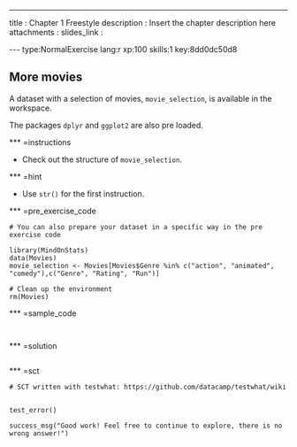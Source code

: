 ---
title       : Chapter 1 Freestyle
description : Insert the chapter description here
attachments :
  slides_link :

--- type:NormalExercise lang:r xp:100 skills:1 key:8dd0dc50d8
## More movies

A dataset with a selection of movies, `movie_selection`, is available in the workspace.

The packages `dplyr` and `ggplot2` are also pre loaded.

*** =instructions
- Check out the structure of `movie_selection`.

*** =hint
- Use `str()` for the first instruction.

*** =pre_exercise_code
```{r}
# You can also prepare your dataset in a specific way in the pre exercise code

library(MindOnStats)
data(Movies)
movie_selection <- Movies[Movies$Genre %in% c("action", "animated", "comedy"),c("Genre", "Rating", "Run")]

# Clean up the environment
rm(Movies)
```

*** =sample_code
```{r}


```

*** =solution
```{r}

```

*** =sct
```{r}
# SCT written with testwhat: https://github.com/datacamp/testwhat/wiki


test_error()

success_msg("Good work! Feel free to continue to explore, there is no wrong answer!")
```
